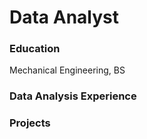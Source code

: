 # Data Analyst

### Education
Mechanical Engineering, BS

### Data Analysis Experience

### Projects
